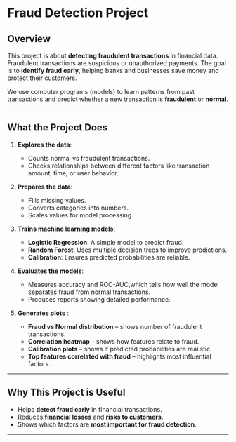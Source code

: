 # Fraud Detection Project

## Overview
This project is about **detecting fraudulent transactions** in financial data. Fraudulent transactions are suspicious or unauthorized payments. The goal is to **identify fraud early**, helping banks and businesses save money and protect their customers.  

We use computer programs (models) to learn patterns from past transactions and predict whether a new transaction is **fraudulent** or **normal**.

---

## What the Project Does
1. **Explores the data**:  
   - Counts normal vs fraudulent transactions.  
   - Checks relationships between different factors like transaction amount, time, or user behavior.  

2. **Prepares the data**:  
   - Fills missing values.  
   - Converts categories into numbers.  
   - Scales values for model processing.  

3. **Trains machine learning models**:  
   - **Logistic Regression**: A simple model to predict fraud.  
   - **Random Forest**: Uses multiple decision trees to improve predictions.  
   - **Calibration**: Ensures predicted probabilities are reliable.  

4. **Evaluates the models**:  
   - Measures accuracy and ROC-AUC,which tells how well the model separates fraud from normal transactions.  
   - Produces reports showing detailed performance.  

5. **Generates plots** :  
   - **Fraud vs Normal distribution** – shows number of fraudulent transactions.  
   - **Correlation heatmap** – shows how features relate to fraud.  
   - **Calibration plots** – shows if predicted probabilities are realistic.  
   - **Top features correlated with fraud** – highlights most influential factors.  

---

## Why This Project is Useful
- Helps **detect fraud early** in financial transactions.  
- Reduces **financial losses** and **risks to customers**.  
- Shows which factors are **most important for fraud detection**.  

---
